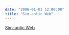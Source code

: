 ```yaml
---
date: "2006-01-03 12:00:00"
title: "Sim-antic Web"
---
```


[Sim-antic Web](/lemire/blog/2006/01-03-sim-antic-web)

